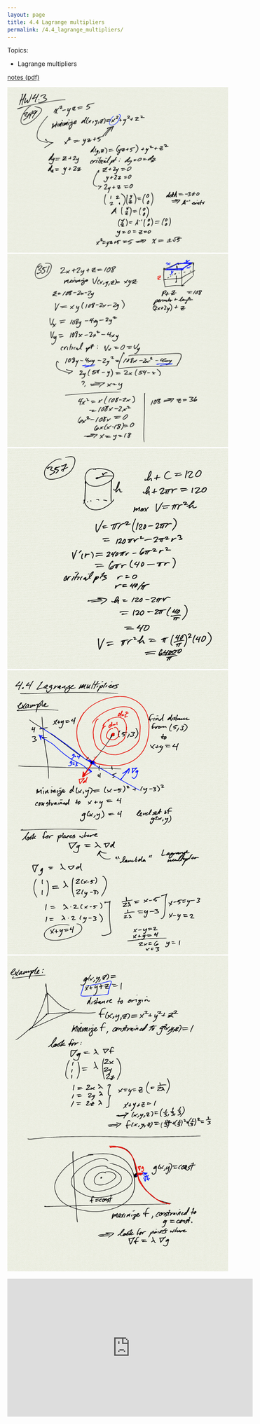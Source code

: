 ```yaml
---
layout: page
title: 4.4 Lagrange multipliers
permalink: /4.4_lagrange_multipliers/
---
```


Topics:
- Lagrange multipliers

[notes (pdf)](MultiV_4.4_LagrangeMultipliers.pdf)

![](0.png)
![](1.png)
![](2.png)
![](3.png)
![](4.png)

<iframe width="560" height="315" src="https://www.youtube.com/embed/MbPT_W5_dtA" title="YouTube video player" frameborder="0" allow="accelerometer; autoplay; clipboard-write; encrypted-media; gyroscope; picture-in-picture" allowfullscreen></iframe>

